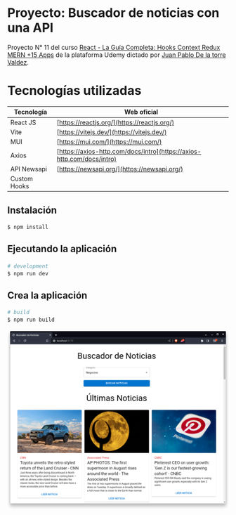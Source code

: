 # Proyecto: Buscador de noticias con una API

Proyecto N° 11 del curso [React - La Guía Completa: Hooks Context Redux MERN +15 Apps](https://www.udemy.com/course/react-de-principiante-a-experto-creando-mas-de-10-aplicaciones/) de la plataforma Udemy dictado por [Juan Pablo De la torre Valdez](https://www.udemy.com/user/juanpablodelatorrevaldez/).

# Tecnologías utilizadas
Tecnología|Web oficial
-|-
React JS|[https://reactjs.org/](https://reactjs.org/)
Vite|[https://vitejs.dev/](https://vitejs.dev/)
MUI|[https://mui.com/](https://mui.com/)
Axios|[https://axios-http.com/docs/intro](https://axios-http.com/docs/intro)
API Newsapi|[https://newsapi.org/](https://newsapi.org/)
Custom Hooks||


## Instalación

```bash
$ npm install
```

## Ejecutando la aplicación

```bash
# development
$ npm run dev
```

## Crea la aplicación

```bash
# build
$ npm run build
```
![Alt text](<images/Captura de pantalla de 2023-08-03 00-43-25.png>)